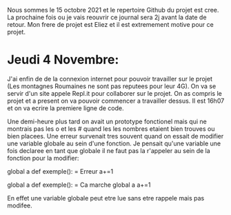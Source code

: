 Nous sommes le 15 octobre 2021 et le repertoire Github du projet est cree.
La prochaine fois ou je vais reouvrir ce journal sera 2j avant la date de retour.
Mon frere de projet est Eliez et il est extremement motive pour ce projet.

# Jeudi 4 Novembre:
J'ai enfin de de la connexion internet pour pouvoir travailler sur le projet (Les montagnes Roumaines ne sont pas reputees pour leur 4G). On va se servir d'un site appele Repl.it pour collaborer sur le projet. On as compris le projet et a present on va pouvoir commencer a travailler dessus. Il est 16h07 et on va ecrire la premiere ligne de code.

Une demi-heure plus tard on avait un prototype fonctionel mais qui ne montrais pas les o et les # quand les les nombres etaient bien trouves ou bien placees. Une erreur survenait tres souvent quand on essait de modifier une variable globale au sein d'une fonction. Je pensait qu'une variable une fois declaree en tant que globale il ne faut pas la r'appeler au sein de la fonction pour la modifier:

global a 
def exemple():      = Erreur
    a+=1    

global a
def exemple():      = Ca marche
    global a
    a+=1

En effet une variable globale peut etre lue sans etre rappele mais pas modifee.